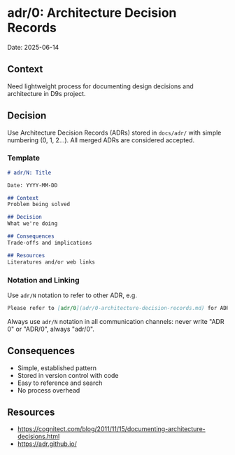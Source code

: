 # adr/0: Architecture Decision Records

Date: 2025-06-14

## Context
Need lightweight process for documenting design decisions and architecture in D9s project.

## Decision
Use Architecture Decision Records (ADRs) stored in `docs/adr/` with simple numbering (0, 1, 2...). All merged ADRs are considered accepted.

### Template
```markdown
# adr/N: Title

Date: YYYY-MM-DD

## Context
Problem being solved

## Decision
What we're doing

## Consequences
Trade-offs and implications

## Resources
Literatures and/or web links
```

### Notation and Linking

Use `adr/N` notation to refer to other ADR, e.g.

```markdown
Please refer to [adr/0](adr/0-architecture-decision-records.md) for ADR template.
```

Always use `adr/N` notation in all communication channels: never write "ADR 0" or "ADR/0", always "adr/0".

## Consequences
- Simple, established pattern
- Stored in version control with code
- Easy to reference and search
- No process overhead

## Resources

- <https://cognitect.com/blog/2011/11/15/documenting-architecture-decisions.html>
- <https://adr.github.io/>
